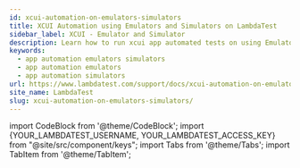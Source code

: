```yaml
---
id: xcui-automation-on-emulators-simulators
title: XCUI Automation using Emulators and Simulators on LambdaTest
sidebar_label: XCUI - Emulator and Simulator
description: Learn how to run xcui app automated tests on using Emulators and Simulators on LambdaTest.
keywords:
  - app automation emulators simulators
  - app automation emulators 
  - app automation simulators
url: https://www.lambdatest.com/support/docs/xcui-automation-on-emulators-simulators/
site_name: LambdaTest
slug: xcui-automation-on-emulators-simulators/
---
```


import CodeBlock from '@theme/CodeBlock';
import {YOUR_LAMBDATEST_USERNAME, YOUR_LAMBDATEST_ACCESS_KEY} from "@site/src/component/keys";
import Tabs from '@theme/Tabs';
import TabItem from '@theme/TabItem';

<script type="application/ld+json"
      dangerouslySetInnerHTML={{ __html: JSON.stringify({
       "@context": "https://schema.org",
        "@type": "BreadcrumbList",
        "itemListElement": [{
          "@type": "ListItem",
          "position": 1,
          "name": "Home",
          "item": "https://www.lambdatest.com"
        },{
          "@type": "ListItem",
          "position": 2,
          "name": "Support",
          "item": "https://www.lambdatest.com/support/docs/"
        },{
          "@type": "ListItem",
          "position": 3,
          "name": "XCUI App Automation Using Emulators and Simulators on LambdaTest",
          "item": "https://www.lambdatest.com/support/docs/xcui-automation-on-emulators-simulators/"
        }]
      })
    }}
></script>
